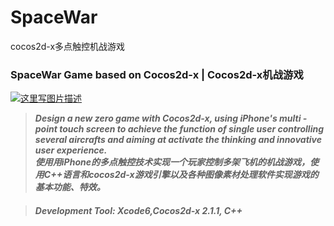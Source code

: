 # SpaceWar
cocos2d-x多点触控机战游戏

### **SpaceWar Game based on Cocos2d-x | Cocos2d-x机战游戏**

<a href="https://vimeo.com/190706695">![这里写图片描述](http://img.blog.csdn.net/20161014202324798)
<a/>

> ***Design a new zero game with Cocos2d-x, using iPhone's multi - point touch screen to achieve the function of single user controlling several aircrafts and aiming at activate the thinking and innovative user experience.<br/>
使用用iPhone的多点触控技术实现一个玩家控制多架飞机的机战游戏，使用C++语言和cocos2d-x游戏引擎以及各种图像素材处理软件实现游戏的基本功能、特效。<br/>***

> ##### ***Development Tool: Xcode6,Cocos2d-x 2.1.1, C++***
